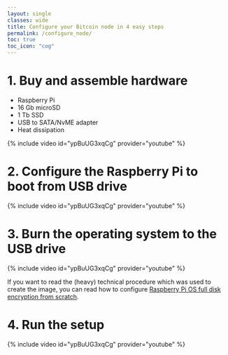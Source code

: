 ```yaml
---
layout: single
classes: wide
title: Configure your Bitcoin node in 4 easy steps 
permalink: /configure_node/
toc: true
toc_icon: "cog"
---
```


# 1. Buy and assemble hardware

* Raspberry Pi 
* 16 Gb microSD
* 1 Tb SSD
* USB to SATA/NvME adapter
* Heat dissipation

{% include video id="ypBuUG3xqCg" provider="youtube" %}

# 2. Configure the Raspberry Pi to boot from USB drive

{% include video id="ypBuUG3xqCg" provider="youtube" %}

# 3. Burn the operating system to the USB drive

{% include video id="ypBuUG3xqCg" provider="youtube" %}

If you want to read the (heavy) technical procedure which was used to create the image, you can read how to configure [Raspberry Pi OS full disk encryption from scratch](/btcpayserver-docker/configure_fde).

# 4. Run the setup

{% include video id="ypBuUG3xqCg" provider="youtube" %}

